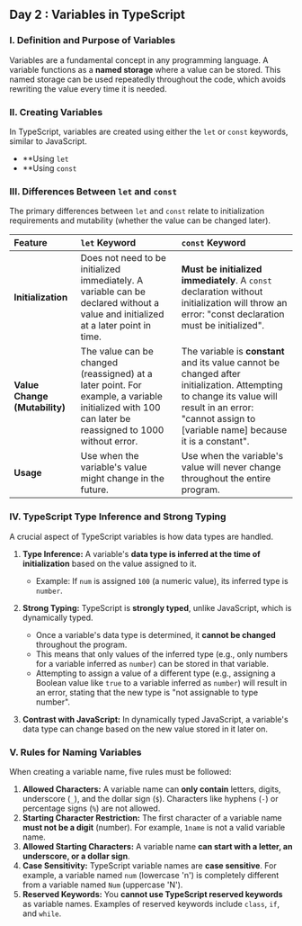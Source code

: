 

## Day 2 : Variables in TypeScript

### I. Definition and Purpose of Variables

Variables are a fundamental concept in any programming language. A variable functions as a **named storage** where a value can be stored. This named storage can be used repeatedly throughout the code, which avoids rewriting the value every time it is needed.

### II. Creating Variables

In TypeScript, variables are created using either the `let` or `const` keywords, similar to JavaScript.

*   **Using `let`
*   **Using `const`

### III. Differences Between `let` and `const`

The primary differences between `let` and `const` relate to initialization requirements and mutability (whether the value can be changed later).

| Feature | `let` Keyword | `const` Keyword |
| :--- | :--- | :--- |
| **Initialization** | Does not need to be initialized immediately. A variable can be declared without a value and initialized at a later point in time. | **Must be initialized immediately**. A `const` declaration without initialization will throw an error: "const declaration must be initialized". |
| **Value Change (Mutability)** | The value can be changed (reassigned) at a later point. For example, a variable initialized with 100 can later be reassigned to 1000 without error. | The variable is **constant** and its value cannot be changed after initialization. Attempting to change its value will result in an error: "cannot assign to [variable name] because it is a constant". |
| **Usage** | Use when the variable's value might change in the future. | Use when the variable's value will never change throughout the entire program. |

### IV. TypeScript Type Inference and Strong Typing

A crucial aspect of TypeScript variables is how data types are handled.

1.  **Type Inference:** A variable's **data type is inferred at the time of initialization** based on the value assigned to it.
    *   Example: If `num` is assigned `100` (a numeric value), its inferred type is `number`.

2.  **Strong Typing:** TypeScript is **strongly typed**, unlike JavaScript, which is dynamically typed.
    *   Once a variable's data type is determined, it **cannot be changed** throughout the program.
    *   This means that only values of the inferred type (e.g., only numbers for a variable inferred as `number`) can be stored in that variable.
    *   Attempting to assign a value of a different type (e.g., assigning a Boolean value like `true` to a variable inferred as `number`) will result in an error, stating that the new type is "not assignable to type number".

3.  **Contrast with JavaScript:** In dynamically typed JavaScript, a variable's data type can change based on the new value stored in it later on.

### V. Rules for Naming Variables

When creating a variable name, five rules must be followed:

1.  **Allowed Characters:** A variable name can **only contain** letters, digits, underscore (`_`), and the dollar sign (`$`). Characters like hyphens (`-`) or percentage signs (`%`) are not allowed.
2.  **Starting Character Restriction:** The first character of a variable name **must not be a digit** (number). For example, `1name` is not a valid variable name.
3.  **Allowed Starting Characters:** A variable name **can start with a letter, an underscore, or a dollar sign**.
4.  **Case Sensitivity:** TypeScript variable names are **case sensitive**. For example, a variable named `num` (lowercase 'n') is completely different from a variable named `Num` (uppercase 'N').
5.  **Reserved Keywords:** You **cannot use TypeScript reserved keywords** as variable names. Examples of reserved keywords include `class`, `if`, and `while`.
